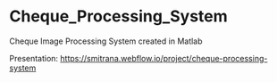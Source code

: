 # Cheque_Processing_System
Cheque Image Processing System created in Matlab

Presentation:
https://smitrana.webflow.io/project/cheque-processing-system
